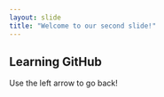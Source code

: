 ```yaml
---
layout: slide
title: "Welcome to our second slide!"
---
```

## Learning GitHub
Use the left arrow to go back!
